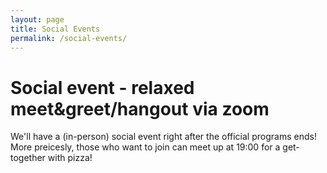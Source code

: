 ```yaml
---
layout: page
title: Social Events
permalink: /social-events/
---
```


# Social event - relaxed meet&greet/hangout via zoom

We'll have a (in-person) social event right after the official programs ends!
More preicesly, those who want to join can meet up at 19:00 for a get-together with pizza! 
